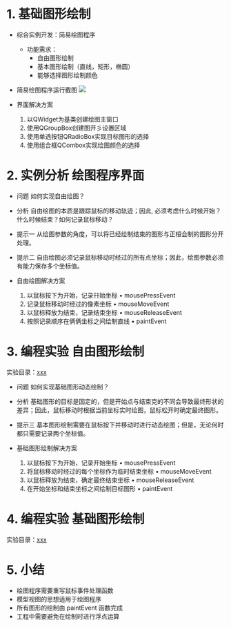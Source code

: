 # 1. 基础图形绘制
- 综合实例开发：简易绘图程序
    - 功能需求：
        - 自甶图形绘制
        - 基本图形绘制（直线，矩形，椭圆）
        - 能够选择图形绘制颜色

- 简易绘图程序运行截图
    ![](vx_images/.png)

- 界面解决方案
    1. 以QWidget为基类创建绘图主窗口
    2. 使用QGroupBox创建图开彡设置区域
    3. 使用单选按钮QRadioBox实现目标图形的选择
    4. 使用组合框QCombox实现绘图颜色的选择

# 2. 实例分析 绘图程序界面

- 问题
    如何实现自由绘图？

- 分析
    自由绘图的本质是跟踪鼠标的移动轨迹；因此, 必须考虑什么时候开始？什么时候结束？如何记录鼠标移动？

- 提示一
    从绘图参数的角度，可以将已经绘制结束的图形与正桓会制的图形分开处理。

- 提示二
    自由绘图必须记录鼠标移动时经过的所有点坐标；因此，绘图参数必须有能力保存多个坐标值。

- 自甶绘图解决方案
    1. 以鼠标按下为开始，记录幵始坐标
        • mousePressEvent
    2. 记录鼠标移动时经过的像素坐标
        • mouseMoveEvent
    3. 以鼠标释放为结束，记录结束坐标
        • mouseReleaseEvent
    4. 按照记录顺序在俩俩坐标之间绘制直线
        • paintEvent

# 3. 编程实验 自由图形绘制
实验目录：[xxx](vx_attachments\xxx)

- 问题
    如何实现基础图形动态绘制？

- 分析
    基础图形的目标是固定的，但是开始点与结束克的不同会导致最终形状的差异；因此，鼠标移动时根据当前坐标实时绘图，鼠标松开时确定最终图形。

- 提示三
    基本图形绘制需要在鼠标按下并移动时进行动态绘图；但是，无论何时都只需要记录两个坐标值。

- 基础图形绘制解决方案
    1. 以鼠标按下为开始，记录开始坐标
        • mousePressEvent
    2. 将鼠标移动时经过的每个坐标作为临时结束坐标
        • mouseMoveEvent
    3. 以鼠标释放为结束，确定最终结束坐标
        • mouseReleaseEvent
    4. 在开始坐标和结束坐标之间绘制目标图形
        • paintEvent

# 4. 编程实验 基础图形绘制
实验目录：[xxx](vx_attachments\xxx)

# 5. 小结
- 绘图程序需要重写鼠标事件处理函数
- 模型视图的思想适用于绘图程序
- 所有图形的绘制由 paintEvent 函数完成
- 工程中需要避免在绘制时进行浮点运算

